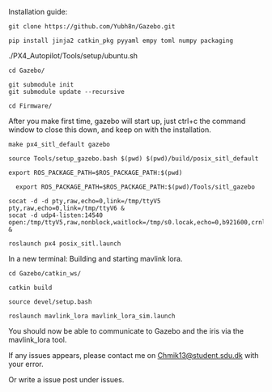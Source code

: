 Installation guide:

```
git clone https://github.com/Yubh8n/Gazebo.git
```

```
pip install jinja2 catkin_pkg pyyaml empy toml numpy packaging
```
./PX4_Autopilot/Tools/setup/ubuntu.sh
```
cd Gazebo/
```

```
git submodule init
git submodule update --recursive
```
```
cd Firmware/
```

After you make first time, gazebo will start up, just ctrl+c the command window to close this down, and keep on with the installation.
```
make px4_sitl_default gazebo
```
```
source Tools/setup_gazebo.bash $(pwd) $(pwd)/build/posix_sitl_default
```
```
export ROS_PACKAGE_PATH=$ROS_PACKAGE_PATH:$(pwd)
```
```
  export ROS_PACKAGE_PATH=$ROS_PACKAGE_PATH:$(pwd)/Tools/sitl_gazebo
```


```
socat -d -d pty,raw,echo=0,link=/tmp/ttyV5 pty,raw,echo=0,link=/tmp/ttyV6 &
socat -d udp4-listen:14540 open:/tmp/ttyV5,raw,nonblock,waitlock=/tmp/s0.locak,echo=0,b921600,crnl &
```

```
roslaunch px4 posix_sitl.launch
```


In a new terminal:
Building and starting mavlink lora.

```
cd Gazebo/catkin_ws/
```

```
catkin build
```
```
source devel/setup.bash
```

```
roslaunch mavlink_lora mavlink_lora_sim.launch
```

You should now be able to communicate to Gazebo and the iris via the mavlink_lora tool.


If any issues appears, please contact me on Chmik13@student.sdu.dk with your error.

Or write a issue post under issues.
